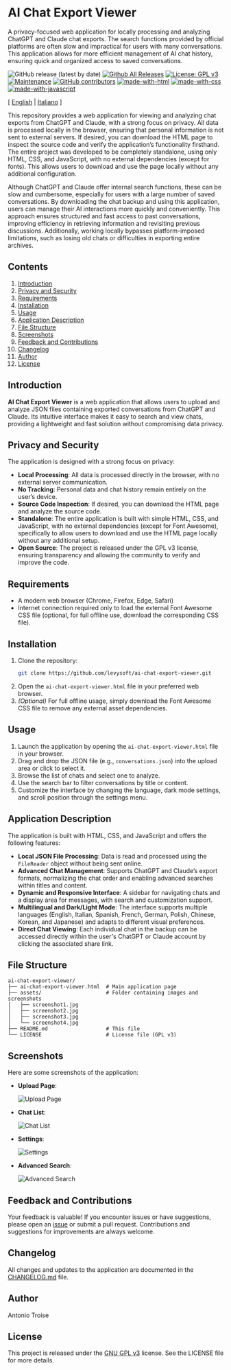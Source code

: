 # AI Chat Export Viewer
A privacy-focused web application for locally processing and analyzing ChatGPT and Claude chat exports. The search functions provided by official platforms are often slow and impractical for users with many conversations. This application allows for more efficient management of AI chat history, ensuring quick and organized access to saved conversations.

![GitHub release (latest by date)](https://img.shields.io/github/v/release/levysoft/ai-chat-export-viewer?label=latest) [![Github All Releases](https://img.shields.io/github/downloads/levysoft/ai-chat-export-viewer/total.svg)](https://github.com/levysoft/ai-chat-export-viewer/releases) [![License: GPL v3](https://img.shields.io/badge/License-GPLv3-yellow.svg)](https://opensource.org/licenses/GPLv3) [![Maintenance](https://img.shields.io/badge/Maintained%3F-yes-green.svg)](https://github.com/levysoft/ai-chat-export-viewer/graphs/commit-activity) [![GitHub contributors](https://img.shields.io/github/contributors/levysoft/ai-chat-export-viewer.svg)](https://github.com/levysoft/ai-chat-export-viewer/graphs/contributors) [![made-with-html](https://img.shields.io/badge/Made%20with-HTML-orange.svg)](https://developer.mozilla.org/en-US/docs/Web/HTML) [![made-with-css](https://img.shields.io/badge/Made%20with-CSS-blue.svg)](https://developer.mozilla.org/en-US/docs/Web/CSS) [![made-with-javascript](https://img.shields.io/badge/Made%20with-JavaScript-yellow.svg)](https://developer.mozilla.org/en-US/docs/Web/JavaScript)

[ [English](README.md) | [Italiano](README.it.md) ]

This repository provides a web application for viewing and analyzing chat exports from ChatGPT and Claude, with a strong focus on privacy. All data is processed locally in the browser, ensuring that personal information is not sent to external servers. If desired, you can download the HTML page to inspect the source code and verify the application’s functionality firsthand. The entire project was developed to be completely standalone, using only HTML, CSS, and JavaScript, with no external dependencies (except for fonts). This allows users to download and use the page locally without any additional configuration.

Although ChatGPT and Claude offer internal search functions, these can be slow and cumbersome, especially for users with a large number of saved conversations. By downloading the chat backup and using this application, users can manage their AI interactions more quickly and conveniently. This approach ensures structured and fast access to past conversations, improving efficiency in retrieving information and revisiting previous discussions. Additionally, working locally bypasses platform-imposed limitations, such as losing old chats or difficulties in exporting entire archives.

## Contents

1. [Introduction](#introduction)
2. [Privacy and Security](#privacy-and-security)
3. [Requirements](#requirements)
4. [Installation](#installation)
5. [Usage](#usage)
6. [Application Description](#application-description)
7. [File Structure](#file-structure)
8. [Screenshots](#screenshots)
9. [Feedback and Contributions](#feedback-and-contributions)
10. [Changelog](#changelog)
11. [Author](#author)
12. [License](#license)

## Introduction

**AI Chat Export Viewer** is a web application that allows users to upload and analyze JSON files containing exported conversations from ChatGPT and Claude. Its intuitive interface makes it easy to search and view chats, providing a lightweight and fast solution without compromising data privacy.

## Privacy and Security

The application is designed with a strong focus on privacy:
- **Local Processing**: All data is processed directly in the browser, with no external server communication.
- **No Tracking**: Personal data and chat history remain entirely on the user’s device.
- **Source Code Inspection**: If desired, you can download the HTML page and analyze the source code.
- **Standalone**: The entire application is built with simple HTML, CSS, and JavaScript, with no external dependencies (except for Font Awesome), specifically to allow users to download and use the HTML page locally without any additional setup.
- **Open Source**: The project is released under the GPL v3 license, ensuring transparency and allowing the community to verify and improve the code.

## Requirements

- A modern web browser (Chrome, Firefox, Edge, Safari)
- Internet connection required only to load the external Font Awesome CSS file (optional, for full offline use, download the corresponding CSS file).

## Installation

1. Clone the repository:
    ```sh
    git clone https://github.com/levysoft/ai-chat-export-viewer.git
    ```
2. Open the `ai-chat-export-viewer.html` file in your preferred web browser.
3. *(Optional)* For full offline usage, simply download the Font Awesome CSS file to remove any external asset dependencies.

## Usage

1. Launch the application by opening the `ai-chat-export-viewer.html` file in your browser.
2. Drag and drop the JSON file (e.g., `conversations.json`) into the upload area or click to select it.
3. Browse the list of chats and select one to analyze.
4. Use the search bar to filter conversations by title or content.
5. Customize the interface by changing the language, dark mode settings, and scroll position through the settings menu.

## Application Description

The application is built with HTML, CSS, and JavaScript and offers the following features:
- **Local JSON File Processing**: Data is read and processed using the `FileReader` object without being sent online.
- **Advanced Chat Management**: Supports ChatGPT and Claude’s export formats, normalizing the chat order and enabling advanced searches within titles and content.
- **Dynamic and Responsive Interface**: A sidebar for navigating chats and a display area for messages, with search and customization support.
- **Multilingual and Dark/Light Mode**: The interface supports multiple languages (English, Italian, Spanish, French, German, Polish, Chinese, Korean, and Japanese) and adapts to different visual preferences.
- **Direct Chat Viewing**: Each individual chat in the backup can be accessed directly within the user's ChatGPT or Claude account by clicking the associated share link.

## File Structure
```
ai-chat-export-viewer/
├── ai-chat-export-viewer.html  # Main application page
├── assets/                     # Folder containing images and screenshots
│   ├── screenshot1.jpg
│   ├── screenshot2.jpg
│   ├── screenshot3.jpg
│   └── screenshot4.jpg
├── README.md                   # This file
└── LICENSE                     # License file (GPL v3)
```

## Screenshots

Here are some screenshots of the application:

- **Upload Page**:

  ![Upload Page](assets/screenshot1.jpg)

- **Chat List**:

  ![Chat List](assets/screenshot2.jpg)

- **Settings**:

  ![Settings](assets/screenshot3.jpg)

- **Advanced Search**:

  ![Advanced Search](assets/screenshot4.jpg)
  
## Feedback and Contributions

Your feedback is valuable! If you encounter issues or have suggestions, please open an [issue](https://github.com/levysoft/ai-chat-export-viewer/issues) or submit a pull request. Contributions and suggestions for improvements are always welcome.

## Changelog

All changes and updates to the application are documented in the [CHANGELOG.md](./CHANGELOG.md) file.

## Author

Antonio Troise

## License

This project is released under the [GNU GPL v3](https://www.gnu.org/licenses/gpl-3.0.en.html) license. See the LICENSE file for more details.

